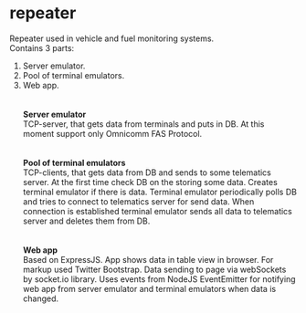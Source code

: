 # repeater
Repeater used in vehicle and fuel monitoring systems.<br/>
Contains 3 parts:<br/>
1. Server emulator.<br/>
2. Pool of terminal emulators.<br/>
3. Web app.
<br/><br/><br/>
<b>Server emulator</b><br/>
  TCP-server, that gets data from terminals and puts in DB. At this moment support only Omnicomm FAS Protocol.
<br/><br/><br/>
<b>Pool of terminal emulators</b><br/>
  TCP-clients, that gets data from DB and sends to some telematics server.
  At the first time check DB on the storing some data. Creates terminal emulator if there is data. Terminal emulator periodically polls DB and tries to connect to telematics server for send data. When connection is established terminal emulator sends all data to telematics server and deletes them from DB.
<br/><br/><br/>
<b>Web app</b><br/>
  Based on ExpressJS. App shows data in table view in browser. For markup used Twitter Bootstrap. Data sending to page via webSockets by socket.io library. Uses events from NodeJS EventEmitter for notifying web app from server emulator and terminal emulators when data is changed.
